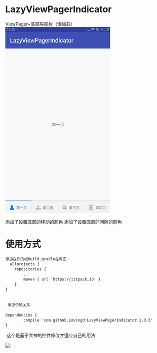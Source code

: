 # LazyViewPagerIndicator

ViewPager+底部导航栏（懒加载）
![](https://github.com/Lovingd/LazyViewPagerIndicator/blob/master/lazyViewpager.gif)


添加了设置底部的移动的颜色
添加了设置底部的间隙的颜色

# 使用方式 #
	添加在你的根build.gradle在库底：
      allprojects {
		repositories {
			...
			maven { url 'https://jitpack.io' }
		}
	}


     添加依赖关系

    dependencies {
	        compile 'com.github.Lovingd:LazyViewPagerIndicator:1.0.3'
	}

  这个是基于大神的控件修改并适应自己的用法

  [![](https://jitpack.io/v/Lovingd/LazyViewPagerIndicator.svg)](https://jitpack.io/#Lovingd/LazyViewPagerIndicator)
